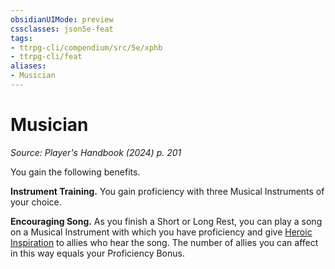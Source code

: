 ```yaml
---
obsidianUIMode: preview
cssclasses: json5e-feat
tags:
- ttrpg-cli/compendium/src/5e/xphb
- ttrpg-cli/feat
aliases:
- Musician
---
```

# Musician
*Source: Player's Handbook (2024) p. 201*  

You gain the following benefits.

**Instrument Training.** You gain proficiency with three Musical Instruments of your choice.

**Encouraging Song.** As you finish a Short or Long Rest, you can play a song on a Musical Instrument with which you have proficiency and give [Heroic Inspiration](Інструменти%20ДМ/CLI/rules/variant-rules/heroic-inspiration-xphb.md) to allies who hear the song. The number of allies you can affect in this way equals your Proficiency Bonus.